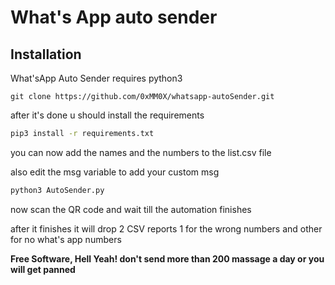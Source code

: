 # What's App auto sender

## Installation

What'sApp Auto Sender requires python3

```git
git clone https://github.com/0xMM0X/whatsapp-autoSender.git
```

after it's done u should install the requirements


```bash
pip3 install -r requirements.txt
```

you can now add the names and the numbers to the list.csv file

also edit the msg variable to add your custom msg


```bash
python3 AutoSender.py
```
now scan the QR code and wait till the automation finishes 


after it finishes it will drop 2 CSV reports 1 for the wrong numbers and other for no what's app numbers

**Free Software, Hell Yeah! don't send more than 200 massage a day or you will get panned**

